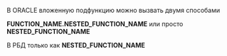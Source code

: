 В ORACLE вложенную подфункцию можно вызвать двумя способами 

**FUNCTION_NAME.NESTED_FUNCTION_NAME** 
или просто **NESTED_FUNCTION_NAME**

В РБД только как **NESTED_FUNCTION_NAME**